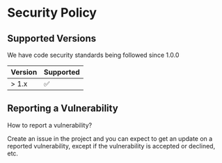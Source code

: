 # Security Policy

## Supported Versions

We have code security standards being followed since 1.0.0

| Version | Supported          |
| ------- | ------------------ |
| > 1.x   | :white_check_mark: |

## Reporting a Vulnerability

How to report a vulnerability?

Create an issue in the project and you can expect to get an update on a
reported vulnerability, except if the vulnerability is accepted or
declined, etc.
